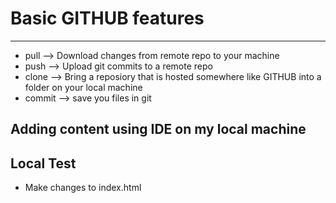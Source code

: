 # Basic GITHUB features 

----
 - pull --> Download changes from remote repo to your machine
 - push --> Upload git commits to a remote repo
 - clone --> Bring a reposiory that is hosted somewhere like GITHUB into a folder on your local machine
 - commit --> save you files in git

 ## Adding content using IDE on my local machine

## Local Test

- Make changes to index.html